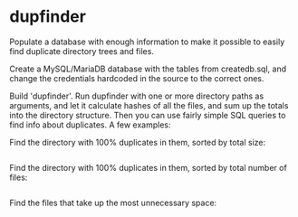 # dupfinder
Populate a database with enough information to make it possible to easily find duplicate directory trees and files.

Create a MySQL/MariaDB database with the tables from createdb.sql, and change the credentials hardcoded
in the source to the correct ones.

Build 'dupfinder'.
Run dupfinder with one or more directory paths as arguments, and let it calculate hashes of all the files,
and sum up the totals into the directory structure. Then you can use fairly simple SQL queries to find info
about duplicates. A few examples:

Find the directory with 100% duplicates in them, sorted by total size:
```select *,100*numdups/numfiles from directory where numdups=numfiles order by totsize desc limit 20;
```

Find the directory with 100% duplicates in them, sorted by total number of files:
```select *,100*numdups/numfiles from directory where numdups=numfiles order by numfiles desc limit 20;
```

Find the files that take up the most unnecessary space:
```select * from file join directory on file.parentid = directory.id order by copies*size desc limit 20;
```

